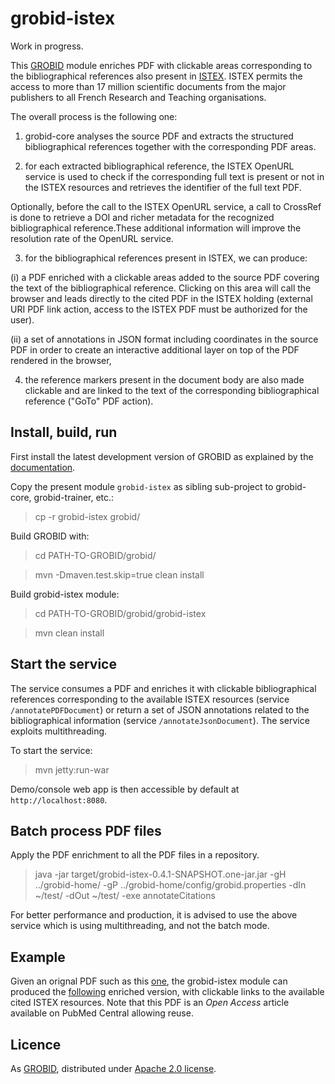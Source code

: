 # grobid-istex

Work in progress.

This [GROBID](https://github.com/kermitt2/grobid) module enriches PDF with clickable areas corresponding to the bibliographical references also present in [ISTEX](http://www.istex.fr). ISTEX permits the access to more than 17 million scientific documents from the major publishers to all French Research and Teaching organisations. 

The overall process is the following one: 

1. grobid-core analyses the source PDF and extracts the structured bibliographical references together with the corresponding PDF areas. 

2. for each extracted bibliographical reference, the ISTEX OpenURL service is used to check if the corresponding full text is present or not in the ISTEX resources and retrieves the identifier of the full text PDF. 

Optionally, before the call to the ISTEX OpenURL service, a call to CrossRef is done to retrieve a DOI and richer metadata for the recognized bibliographical reference.These additional information will improve the resolution rate of the OpenURL service.

3. for the bibliographical references present in ISTEX, we can produce: 

(i) a PDF enriched with a clickable areas added to the source PDF covering the text of the bibliographical reference. Clicking on this area will call the browser and leads directly to the cited PDF in the ISTEX holding (external URI PDF link action, access to the ISTEX PDF must be authorized for the user).  

(ii) a set of annotations in JSON format including coordinates in the source PDF in order to create an interactive additional layer on top of the PDF rendered in the browser, 

4. the reference markers present in the document body are also made clickable and are linked to the text of the corresponding bibliographical reference ("GoTo" PDF action). 

## Install, build, run

First install the latest development version of GROBID as explained by the [documentation](http://grobid.readthedocs.org).

Copy the present module ```grobid-istex``` as sibling sub-project to grobid-core, grobid-trainer, etc.:
> cp -r grobid-istex grobid/

Build GROBID with:
> cd PATH-TO-GROBID/grobid/

> mvn -Dmaven.test.skip=true clean install

Build grobid-istex module:
> cd PATH-TO-GROBID/grobid/grobid-istex

> mvn clean install


## Start the service

The service consumes a PDF and enriches it with clickable bibliographical references corresponding to the available ISTEX resources (service ```/annotatePDFDocument```) or return a set of JSON annotations related to the bibliographical information (service ```/annotateJsonDocument```). The service exploits multithreading. 

To start the service:

> mvn jetty:run-war

Demo/console web app is then accessible by default at ```http://localhost:8080```.

## Batch process PDF files

Apply the PDF enrichment to all the PDF files in a repository. 

> java -jar target/grobid-istex-0.4.1-SNAPSHOT.one-jar.jar -gH ../grobid-home/ -gP ../grobid-home/config/grobid.properties -dIn ~/test/ -dOut ~/test/ -exe annotateCitations

For better performance and production, it is advised to use the above service which is using multithreading, and not the batch mode.

## Example

Given an orignal PDF such as this [one](doc/d-67-00463.pdf), the grobid-istex module can produced the [following](d-67-00463.grobid.pdf) enriched version, with clickable links to the available cited ISTEX resources. Note that this PDF is an _Open Access_ article available on PubMed Central allowing reuse. 

## Licence

As [GROBID](https://github.com/kermitt2/grobid), distributed under [Apache 2.0 license](http://www.apache.org/licenses/LICENSE-2.0). 
